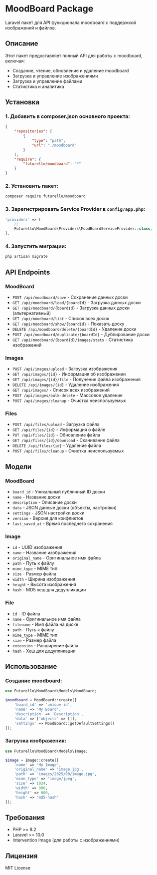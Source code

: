 # MoodBoard Package

Laravel пакет для API функционала moodboard с поддержкой изображений и файлов.

## Описание

Этот пакет предоставляет полный API для работы с moodboard, включая:
- Создание, чтение, обновление и удаление moodboard
- Загрузка и управление изображениями
- Загрузка и управление файлами
- Статистика и аналитика

## Установка

### 1. Добавить в composer.json основного проекта:

```json
{
    "repositories": [
        {
            "type": "path",
            "url": "./moodboard"
        }
    ],
    "require": {
        "futurello/moodboard": "*"
    }
}
```

### 2. Установить пакет:

```bash
composer require futurello/moodboard
```

### 3. Зарегистрировать Service Provider в `config/app.php`:

```php
'providers' => [
    // ...
    Futurello\MoodBoard\Providers\MoodBoardServiceProvider::class,
],
```

### 4. Запустить миграции:

```bash
php artisan migrate
```

## API Endpoints

### MoodBoard

- `POST /api/moodboard/save` - Сохранение данных доски
- `GET /api/moodboard/load/{boardId}` - Загрузка данных доски
- `GET /api/moodboard/{boardId}` - Загрузка данных доски (альтернативный)
- `GET /api/moodboard/list` - Список всех досок
- `GET /api/moodboard/show/{boardId}` - Показать доску
- `DELETE /api/moodboard/delete/{boardId}` - Удаление доски
- `POST /api/moodboard/duplicate/{boardId}` - Дублирование доски
- `GET /api/moodboard/{boardId}/images/stats` - Статистика изображений

### Images

- `POST /api/images/upload` - Загрузка изображения
- `GET /api/images/{id}` - Информация об изображении
- `GET /api/images/{id}/file` - Получение файла изображения
- `DELETE /api/images/{id}` - Удаление изображения
- `GET /api/images/` - Список всех изображений
- `POST /api/images/bulk-delete` - Массовое удаление
- `POST /api/images/cleanup` - Очистка неиспользуемых

### Files

- `POST /api/files/upload` - Загрузка файла
- `GET /api/files/{id}` - Информация о файле
- `PUT /api/files/{id}` - Обновление файла
- `GET /api/files/{id}/download` - Скачивание файла
- `DELETE /api/files/{id}` - Удаление файла
- `POST /api/files/cleanup` - Очистка неиспользуемых

## Модели

### MoodBoard
- `board_id` - Уникальный публичный ID доски
- `name` - Название доски
- `description` - Описание доски
- `data` - JSON данные доски (объекты, настройки)
- `settings` - JSON настройки доски
- `version` - Версия для конфликтов
- `last_saved_at` - Время последнего сохранения

### Image
- `id` - UUID изображения
- `name` - Название изображения
- `original_name` - Оригинальное имя файла
- `path` - Путь к файлу
- `mime_type` - MIME тип
- `size` - Размер файла
- `width` - Ширина изображения
- `height` - Высота изображения
- `hash` - MD5 хеш для дедупликации

### File
- `id` - ID файла
- `name` - Оригинальное имя файла
- `filename` - Имя файла на диске
- `path` - Путь к файлу
- `mime_type` - MIME тип
- `size` - Размер файла
- `extension` - Расширение файла
- `hash` - Хеш для дедупликации

## Использование

### Создание moodboard:

```php
use Futurello\MoodBoard\Models\MoodBoard;

$moodboard = MoodBoard::create([
    'board_id' => 'unique-id',
    'name' => 'My Board',
    'description' => 'Description',
    'data' => ['objects' => []],
    'settings' => MoodBoard::getDefaultSettings()
]);
```

### Загрузка изображения:

```php
use Futurello\MoodBoard\Models\Image;

$image = Image::create([
    'name' => 'My Image',
    'original_name' => 'image.jpg',
    'path' => 'images/2025/08/image.jpg',
    'mime_type' => 'image/jpeg',
    'size' => 1024,
    'width' => 800,
    'height' => 600,
    'hash' => 'md5-hash'
]);
```

## Требования

- PHP >= 8.2
- Laravel >= 10.0
- Intervention Image (для работы с изображениями)

## Лицензия

MIT License
